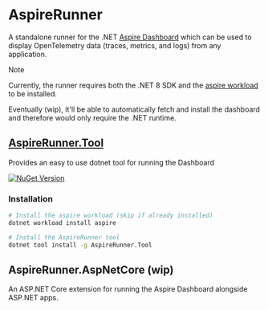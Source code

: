 ﻿# AspireRunner

A standalone runner for the .NET [Aspire Dashboard](https://learn.microsoft.com/en-us/dotnet/aspire/fundamentals/dashboard/standalone) which can be used to display OpenTelemetry
data (traces, metrics, and logs) from any application.

> [!NOTE]
> Currently, the runner requires both the .NET 8 SDK and the [aspire workload](https://learn.microsoft.com/en-us/dotnet/aspire/fundamentals/setup-tooling?tabs=dotnet-cli%2Cunix) to
> be installed.
>
>
> Eventually (wip), it'll be able to automatically fetch and install the dashboard and therefore would only require the .NET runtime.

## [AspireRunner.Tool](./src/AspireRunner.Tool/README.md)

Provides an easy to use dotnet tool for running the Dashboard

[![NuGet Version](https://img.shields.io/nuget/vpre/AspireRunner.Tool?style=flat&logo=nuget&color=%230078d4&link=https%3A%2F%2Fwww.nuget.org%2Fpackages%2FAspireRunner.Tool)](https://www.nuget.org/packages/AspireRunner.Tool)

### Installation

```bash
# Install the aspire workload (skip if already installed)
dotnet workload install aspire

# Install the AspireRunner tool
dotnet tool install -g AspireRunner.Tool
```

## AspireRunner.AspNetCore (wip)

An ASP.NET Core extension for running the Aspire Dashboard alongside ASP.NET apps.

